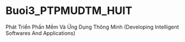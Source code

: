 # Buoi3_PTPMUDTM_HUIT
Phát Triển Phần Mềm Và Ứng Dụng Thông Minh (Developing Intelligent Softwares And Applications)
